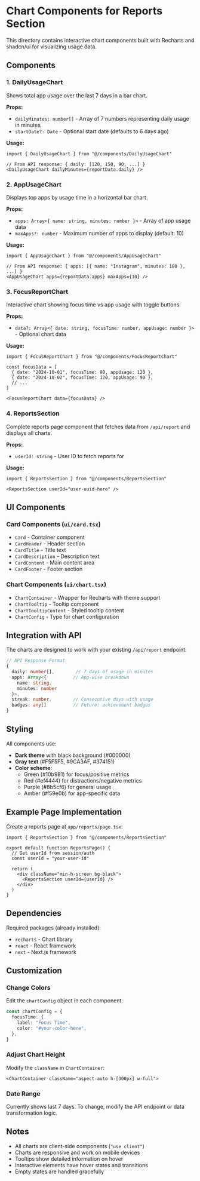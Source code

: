 # Chart Components for Reports Section

This directory contains interactive chart components built with Recharts and shadcn/ui for visualizing usage data.

## Components

### 1. **DailyUsageChart**
Shows total app usage over the last 7 days in a bar chart.

**Props:**
- `dailyMinutes: number[]` - Array of 7 numbers representing daily usage in minutes
- `startDate?: Date` - Optional start date (defaults to 6 days ago)

**Usage:**
```tsx
import { DailyUsageChart } from "@/components/DailyUsageChart"

// From API response: { daily: [120, 150, 90, ...] }
<DailyUsageChart dailyMinutes={reportData.daily} />
```

### 2. **AppUsageChart**
Displays top apps by usage time in a horizontal bar chart.

**Props:**
- `apps: Array<{ name: string, minutes: number }>` - Array of app usage data
- `maxApps?: number` - Maximum number of apps to display (default: 10)

**Usage:**
```tsx
import { AppUsageChart } from "@/components/AppUsageChart"

// From API response: { apps: [{ name: "Instagram", minutes: 180 }, ...] }
<AppUsageChart apps={reportData.apps} maxApps={10} />
```

### 3. **FocusReportChart**
Interactive chart showing focus time vs app usage with toggle buttons.

**Props:**
- `data?: Array<{ date: string, focusTime: number, appUsage: number }>` - Optional chart data

**Usage:**
```tsx
import { FocusReportChart } from "@/components/FocusReportChart"

const focusData = [
  { date: "2024-10-01", focusTime: 90, appUsage: 120 },
  { date: "2024-10-02", focusTime: 120, appUsage: 90 },
  // ...
]

<FocusReportChart data={focusData} />
```

### 4. **ReportsSection**
Complete reports page component that fetches data from `/api/report` and displays all charts.

**Props:**
- `userId: string` - User ID to fetch reports for

**Usage:**
```tsx
import { ReportsSection } from "@/components/ReportsSection"

<ReportsSection userId="user-uuid-here" />
```

## UI Components

### Card Components (`ui/card.tsx`)
- `Card` - Container component
- `CardHeader` - Header section
- `CardTitle` - Title text
- `CardDescription` - Description text
- `CardContent` - Main content area
- `CardFooter` - Footer section

### Chart Components (`ui/chart.tsx`)
- `ChartContainer` - Wrapper for Recharts with theme support
- `ChartTooltip` - Tooltip component
- `ChartTooltipContent` - Styled tooltip content
- `ChartConfig` - Type for chart configuration

## Integration with API

The charts are designed to work with your existing `/api/report` endpoint:

```typescript
// API Response Format
{
  daily: number[],        // 7 days of usage in minutes
  apps: Array<{          // App-wise breakdown
    name: string,
    minutes: number
  }>,
  streak: number,        // Consecutive days with usage
  badges: any[]          // Future: achievement badges
}
```

## Styling

All components use:
- **Dark theme** with black background (#000000)
- **Gray text** (#F5F5F5, #9CA3AF, #374151)
- **Color scheme**:
  - Green (#10b981) for focus/positive metrics
  - Red (#ef4444) for distractions/negative metrics
  - Purple (#8b5cf6) for general usage
  - Amber (#f59e0b) for app-specific data

## Example Page Implementation

Create a reports page at `app/reports/page.tsx`:

```tsx
import { ReportsSection } from "@/components/ReportsSection"

export default function ReportsPage() {
  // Get userId from session/auth
  const userId = "your-user-id"
  
  return (
    <div className="min-h-screen bg-black">
      <ReportsSection userId={userId} />
    </div>
  )
}
```

## Dependencies

Required packages (already installed):
- `recharts` - Chart library
- `react` - React framework
- `next` - Next.js framework

## Customization

### Change Colors
Edit the `chartConfig` object in each component:

```typescript
const chartConfig = {
  focusTime: {
    label: "Focus Time",
    color: "#your-color-here",
  },
}
```

### Adjust Chart Height
Modify the `className` in `ChartContainer`:

```tsx
<ChartContainer className="aspect-auto h-[300px] w-full">
```

### Date Range
Currently shows last 7 days. To change, modify the API endpoint or data transformation logic.

## Notes

- All charts are client-side components (`"use client"`)
- Charts are responsive and work on mobile devices
- Tooltips show detailed information on hover
- Interactive elements have hover states and transitions
- Empty states are handled gracefully
